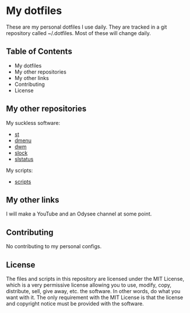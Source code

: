# My dotfiles

These are my personal dotfiles I use daily.
They are tracked in a git repository called ~/.dotfiles.
Most of these will change daily.

## Table of Contents

* My dotfiles
* My other repositories
* My other links
* Contributing
* License

## My other repositories

My suckless software:
* [st](https://github.com/sandalbanditten/st)
* [dmenu](https://github.com/sandalbanditten/dmenu)
* [dwm](https://github.com/sandalbanditten/dwm)
* [slock](https://github.com/sandalbanditten/slock)
* [slstatus](https://github.com/sandalbanditten/slstatus)

My scripts:
* [scripts](https://github.com/sandalbanditten/scripts)

## My other links

I will make a YouTube and an Odysee channel at some point.

## Contributing

No contributing to my personal configs.

## License

The files and scripts in this repository are licensed under the MIT License, which is a very permissive license allowing you to use, modify, copy, distribute, sell, give away, etc. the software. In other words, do what you want with it. The only requirement with the MIT License is that the license and copyright notice must be provided with the software.
